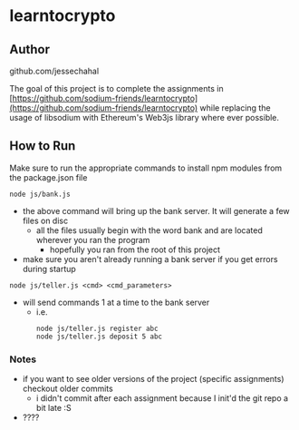 
# learntocrypto

## Author
github.com/jessechahal


The goal of this project is to complete the assignments in [https://github.com/sodium-friends/learntocrypto](https://github.com/sodium-friends/learntocrypto)
while replacing the usage of libsodium with Ethereum's Web3js library where ever possible.



## How to Run
Make sure to run the appropriate commands to install npm modules from the package.json file

```node js/bank.js```

- the above command will bring up the bank server. It will generate a few files on disc
  - all the files usually begin with the word bank and are located wherever you ran the program
    - hopefully you ran from the root of this project
- make sure you aren't already running a bank server if you get errors during startup

```node js/teller.js <cmd> <cmd_parameters>```
- will send commands 1 at a time to the bank server
    - i.e.
        ```
        node js/teller.js register abc
        node js/teller.js deposit 5 abc

        ```


### Notes
- if you want to see older versions of the project (specific assignments) checkout older commits
  - i didn't commit after each assignment because I init'd the git repo a bit late :S
- ????